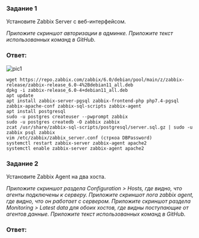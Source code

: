 ### Задание 1  

Установите Zabbix Server с веб-интерфейсом.

*Приложите скриншот авторизации в админке. Приложите текст использованных команд в GitHub.*  

### Ответ:  
![pic1](1.PNG)  

```
wget https://repo.zabbix.com/zabbix/6.0/debian/pool/main/z/zabbix-release/zabbix-release_6.0-4%2Bdebian11_all.deb
dpkg -i zabbix-release_6.0-4+debian11_all.deb
apt update
apt install zabbix-server-pgsql zabbix-frontend-php php7.4-pgsql zabbix-apache-conf zabbix-sql-scripts zabbix-agent
apt install postgresql
sudo -u postgres createuser --pwprompt zabbix
sudo -u postgres createdb -O zabbix zabbix
zcat /usr/share/zabbix-sql-scripts/postgresql/server.sql.gz | sudo -u zabbix psql zabbix
vim /etc/zabbix/zabbix_server.conf (стркоа DBPassword)
systemctl restart zabbix-server zabbix-agent apache2
systemctl enable zabbix-server zabbix-agent apache2
```  

### Задание 2  

Установите Zabbix Agent на два хоста.

*Приложите скриншот раздела Configuration > Hosts, где видно, что агенты подключены к серверу. Приложите скриншот лога zabbix agent, где видно, что он работает с сервером. Приложите скриншот раздела Monitoring > Latest data для обоих хостов, где видны поступающие от агентов данные. Приложите текст использованных команд в GitHub.*  

### Ответ:  
